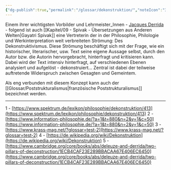 ```yaml
---
{"dg-publish":true,"permalink":"/glossar/dekonstruktion/","noteIcon":"3","created":"2023-06-01T00:45:14.503+02:00","updated":"2023-06-04T21:51:28.153+02:00"}
---
```

 

Einem ihrer wichtigsten Vorbilder und Lehrmeister_Innen - [Jacques Derrida](https://de.wikipedia.org/wiki/Jacques_Derrida) - folgend ist auch [[Kapitel/09 - Spivak - Übersetzungen aus Anderen Welten\|Gayatri Spivak]] eine Vertreterin der in der Philosophie, Philologie und Werkinterpretation weit verbreiteten Strömung: Des Dekonstruktivismus.
Diese Strömung beschäftigt sich mit der Frage, wie ein historischer, literarischer, usw. Text seine eigene Aussage selbst, durch den Autor bzw. die Autorin hervorgebracht, hinterfragt und kritisieren kann. Dabei wird der Text intensiv hinterfragt, auf verschiedenen Ebenen analysiert und aufgelöst - dekonstruiert...
Zentral ist dabei der teilweise auftretende Widerspruch zwischen Gesagten und Gemeintem.

Als eng verbunden mit diesem Konzept kann auch der [[Glossar/Poststrukturalismus\|französische Poststrukturalismus]] bezeichnet werden.


---
1 - [https://www.spektrum.de/lexikon/philosophie/dekonstruktion/413](https://www.spektrum.de/lexikon/philosophie/dekonstruktion/413)
2 - [https://www.information-philosophie.de/?a=1&t=880&n=2&y=1&c=50](https://www.information-philosophie.de/?a=1&t=880&n=2&y=1&c=50)
3 - [https://www.krass-mag.net/?glossar=test-2](https://www.krass-mag.net/?glossar=test-2)
4 - [https://de.wikipedia.org/wiki/Dekonstruktion](https://de.wikipedia.org/wiki/Dekonstruktion)
5 - [https://www.cambridge.org/core/books/abs/deleuze-and-derrida/two-pillars-of-deconstruction/1ECB4CAF23E289BBACAA67E406EC6450](https://www.cambridge.org/core/books/abs/deleuze-and-derrida/two-pillars-of-deconstruction/1ECB4CAF23E289BBACAA67E406EC6450)
